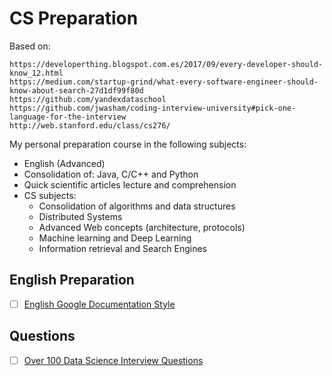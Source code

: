 # CS Preparation

Based on:
```
https://developerthing.blogspot.com.es/2017/09/every-developer-should-know_12.html
https://medium.com/startup-grind/what-every-software-engineer-should-know-about-search-27d1df99f80d
https://github.com/yandexdataschool
https://github.com/jwasham/coding-interview-university#pick-one-language-for-the-interview
http://web.stanford.edu/class/cs276/
```

My personal preparation course in the following subjects:
* English (Advanced)
* Consolidation of: Java, C/C++ and Python
* Quick scientific articles lecture and comprehension
* CS subjects:
  * Consolidation of algorithms and data structures
  * Distributed Systems
  * Advanced Web concepts (architecture, protocols)
  * Machine learning and Deep Learning
  * Information retrieval and Search Engines

## English Preparation
- [ ] [English Google Documentation Style](https://developers.google.com/style/)

## Questions
- [ ] [Over 100 Data Science Interview Questions](http://www.learndatasci.com/data-science-interview-questions)

